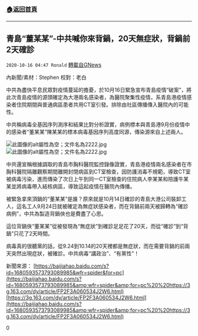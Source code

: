 ###  [:house:返回首頁](https://github.com/ourhimalayas/txt)
---

## 青島“董某某”-中共喊你來背鍋，20天無症狀，背鍋前2天確診
`2020-10-16 04:47 Ronald` [轉載自GNews](https://gnews.org/zh-hant/427351/)

內新聞/素材：Stephen      校對：老白

中共為盡快平息民眾對疫情蔓延的擔憂，於10月16日緊急宣布青島疫情“破案”，將此次青島疫情的源頭確定為大港兩名感染者，為醫院聚集性疫情，系青島港疫情感染者住院期間與普通病區患者共用CT室引發。排除由社區傳播傳入醫院內的可能性。

中共稱病毒全基因序列測序和結果比對分析證實，病例標本與青島港9月份疫情中的感染者“董某某”陳某某的標本病毒基因序列高度同源，傳染源來自上述兩人。

![此圖像的alt屬性為空；文件名為2222.jpg]()![此圖像的alt屬性為空；文件名為2222.jpg](https://s3.amazonaws.com/gnews-media-offload/wp-content/uploads/2020/10/16043343/2222.jpg)

中共還宣稱根據調取的青島市胸科醫院監控錄像證實，青島港疫情兩名感染者在市胸科醫院隔離觀察期間離開封閉病區到CT室檢查，因防護消毒不規範，導致CT室被病毒污染，進而傳染了次日上午到同一CT室檢查的住院病人李某某和陪護牛某某並將病毒帶入結核病區，導致這起疫情在醫院內傳播。

被緊急拿來頂鍋的“董某某”是誰？原來就是10月14日確診的青島大港公司裝卸工人，這名工人9月24日就被確定為無症狀感染者，而在背鍋前兩天被歸轉為“確診病例”，中共為製造背鍋俠也是費盡了心思。

這位背鍋俠“董某某”從被發現為“無症狀”到確診足足花了20天，而從“確診”到“背鍋”只花了2天時間。

病毒真的很聽黨的話，從9.24到10.14的20天裡都是無症狀，而在需要背鍋的前兩天突然出現症狀，被確診。中共病毒“講政治”、“有黨性”！

新聞來源： [https://baijiahao.baidu.com/s?id=1680593573793089985&wfr=spider&for=pc](https://baijiahao.baidu.com/s?id=1680593573793089985&amp;wfr=spider&amp;for=pc%20%20https://3g.163.com/dy/article/FP2F3A060534J2W6.html)
 [https://3g.163.com/dy/article/FP2F3A060534J2W6.html](https://baijiahao.baidu.com/s?id=1680593573793089985&amp;wfr=spider&amp;for=pc%20%20https://3g.163.com/dy/article/FP2F3A060534J2W6.html)

0
